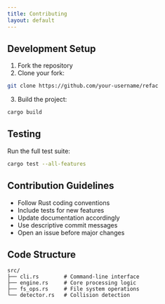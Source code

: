 ```yaml
---
title: Contributing
layout: default
---
```


## Development Setup

1. Fork the repository
2. Clone your fork:

```bash
git clone https://github.com/your-username/refac
```

3. Build the project:

```bash
cargo build
```

## Testing

Run the full test suite:

```bash
cargo test --all-features
```

## Contribution Guidelines

- Follow Rust coding conventions
- Include tests for new features
- Update documentation accordingly
- Use descriptive commit messages
- Open an issue before major changes

## Code Structure

```
src/
├── cli.rs        # Command-line interface
├── engine.rs     # Core processing logic
├── fs_ops.rs     # File system operations
└── detector.rs   # Collision detection
```
